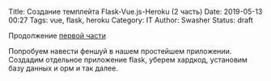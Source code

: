 Title: Создание темплейта Flask-Vue.js-Heroku (2 часть)
Date: 2019-05-13 00:27
Tags: vue, flask, heroku
Category: IT
Author: Swasher
Status: draft

Продолжение [первой части]({filename}vue-flask-heroku.md)

Попробуем навести феншуй в нашем простейшем приложении. Создадим отдельное приложение flask, уберем хардкод,
установим базу данных и орм и так далее.
